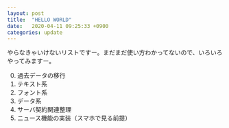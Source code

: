 ```yaml
---
layout: post
title:  "HELLO WORLD"
date:   2020-04-11 09:25:33 +0900
categories: update
---
```

やらなきゃいけないリストですー。まだまだ使い方わかってないので、いろいろやってみますー。

0. 過去データの移行
  0. テキスト系
  0. フォント系
  0. データ系
0. サーバ契約関連整理
0. ニュース機能の実装（スマホで見る前提）

